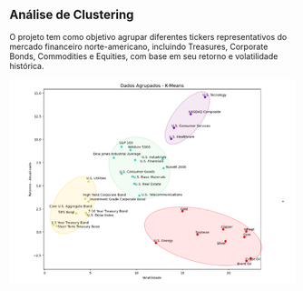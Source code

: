 ## Análise de Clustering
O projeto tem como objetivo agrupar diferentes tickers representativos do mercado financeiro norte-americano, incluindo Treasures, Corporate Bonds, Commodities e Equities, com base em seu retorno e volatilidade histórica.

<img src="https://github.com/emanuelprd/Data-Science/blob/main/cluster.png" alt="Clusters" width="600"/>
